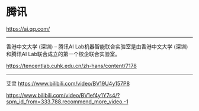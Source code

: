 # 腾讯

https://ai.qq.com/

---


香港中文大学 (深圳) – 腾讯AI Lab机器智能联合实验室是由香港中文大学 (深圳) 和腾讯AI Lab联合成立的第一个校企联合实验室。

https://tencentlab.cuhk.edu.cn/zh-hans/content/7178

---

艾灵 https://www.bilibili.com/video/BV19U4y157P8

https://www.bilibili.com/video/BV1ef4y1Y7s4/?spm_id_from=333.788.recommend_more_video.-1
